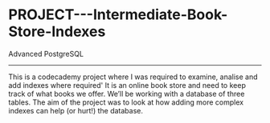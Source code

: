 # PROJECT---Intermediate-Book-Store-Indexes

Advanced PostgreSQL

------------------

This is a codecademy project where I was required to examine, analise and add indexes where required'
It is an online book store and need to keep track of what books we offer. We’ll be working with a database of three tables.
The aim of the project was to look at how adding more complex indexes can help (or hurt!) the database.
